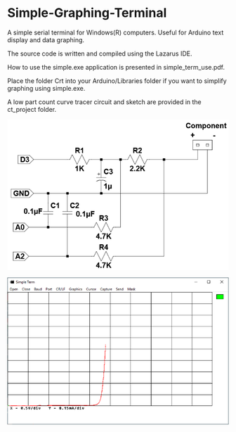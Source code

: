 # Simple-Graphing-Terminal

A simple serial terminal for Windows(R) computers. Useful for Arduino text display and data graphing.

The source code is written and compiled using the Lazarus IDE.

How to use the simple.exe application is presented in simple_term_use.pdf.

Place the folder Crt into your Arduino/Libraries folder if you want to simplify graphing using simple.exe.

A low part count curve tracer circuit and sketch are provided in the ct_project folder.

![](./circuit.png)

![](./ct_project/green_LED.png)
